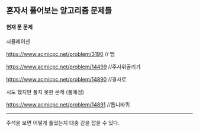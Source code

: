 ## 혼자서 풀어보는 알고리즘 문제들

#### 현재 푼 문제

시뮬레이션

https://www.acmicpc.net/problem/3190 // 뱀

https://www.acmicpc.net/problem/14499 //주사위굴리기

https://www.acmicpc.net/problem/14890 //경사로



시도 했지만 풀지 못한 문제 (풀예정)

https://www.acmicpc.net/problem/14891 //톱니바퀴



---

주석을 보면 어떻게 풀었는지 대충 감을 잡을 수 있다.

